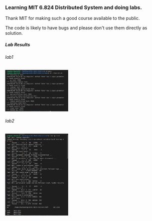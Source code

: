 ### Learning MIT 6.824 Distributed System and doing labs.

Thank MIT for making such a good course available to the public.

The code is likely to have bugs and please don't use them directly as solution.

##### Lab Results

###### lab1
<img src="./src/lab_results/lab1_res.png" width="40%">

###### lab2
<img src="./src/lab_results/lab2_res.png" width="40%">
